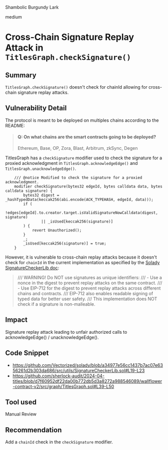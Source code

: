 Shambolic Burgundy Lark

medium

# Cross-Chain Signature Replay Attack in `TitlesGraph.checkSignature()`

## Summary

`TitlesGraph.checkSignature()` doesn't check for chainId allowing for cross-chain signature replay attacks.

## Vulnerability Detail

The protocol is meant to be deployed on multiples chains according to the README:

> #### Q: On what chains are the smart contracts going to be deployed?
> Ethereum, Base, OP, Zora, Blast, Arbitrum, zkSync, Degen

TitlesGraph has a `checkSignature` modifier used to check the signature for a proxied acknowledgment in `TitlesGraph.acknowledgeEdge()` and `TitlesGraph.unacknowledgeEdge()`.

```solidity
    /// @notice Modified to check the signature for a proxied acknowledgment.
    modifier checkSignature(bytes32 edgeId, bytes calldata data, bytes calldata signature) {
        bytes32 digest = _hashTypedData(keccak256(abi.encode(ACK_TYPEHASH, edgeId, data)));
        if (
            !edges[edgeId].to.creator.target.isValidSignatureNowCalldata(digest, signature)
                || _isUsed[keccak256(signature)]
        ) {
            revert Unauthorized();
        }
        _;
        _isUsed[keccak256(signature)] = true;
    }
```

However, it is vulnerable to cross-chain replay attacks because it doesn't check for `chainId` in the current implementation as specified by the [Solady SignatureCheckerLib doc](https://github.com/Vectorized/solady/blob/a34977e56cc1437b7ac07e6356261d2b303da686/src/utils/SignatureCheckerLib.sol#L19-L23):

> /// WARNING! Do NOT use signatures as unique identifiers:
> /// - Use a nonce in the digest to prevent replay attacks on the same contract.
> /// - Use EIP-712 for the digest to prevent replay attacks across different chains and contracts.
> ///   EIP-712 also enables readable signing of typed data for better user safety.
> /// This implementation does NOT check if a signature is non-malleable.

## Impact

Signature replay attack leading to unfair authorized calls to acknowledgeEdge() / unacknowledgeEdge().

## Code Snippet
- https://github.com/Vectorized/solady/blob/a34977e56cc1437b7ac07e6356261d2b303da686/src/utils/SignatureCheckerLib.sol#L19-L23
- https://github.com/sherlock-audit/2024-04-titles/blob/d7f60952df22da00b772db5d3a8272a988546089/wallflower-contract-v2/src/graph/TitlesGraph.sol#L39-L50

## Tool used

Manual Review

## Recommendation

Add a `chainId` check in the `checkSignature` modifier.